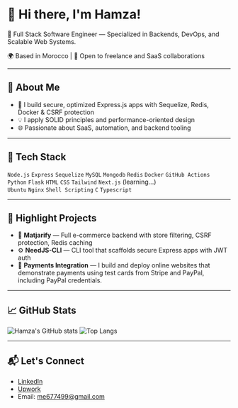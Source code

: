 # 👋 Hi there, I'm Hamza!

🚀 Full Stack Software Engineer — Specialized in Backends, DevOps, and Scalable Web Systems.

🌍 Based in Morocco | 💼 Open to freelance and SaaS collaborations

---

## 🧠 About Me
- 🔨 I build secure, optimized Express.js apps with Sequelize, Redis, Docker & CSRF protection
- 💡 I apply SOLID principles and performance-oriented design
- 🌐 Passionate about SaaS, automation, and backend tooling

---

## 🚀 Tech Stack
`Node.js` `Express` `Sequelize` `MySQL` `Mongodb` `Redis` `Docker` `GitHub Actions`  `Python` `Flask`
`HTML` `CSS` `Tailwind` `Next.js` (learning...)  
`Ubuntu` `Nginx` `Shell Scripting` `C` `Typescript`

---

## 📌 Highlight Projects
- 🛒 **Matjarify** — Full e-commerce backend with store filtering, CSRF protection, Redis caching  
- ⚙️ **NeedJS-CLI** — CLI tool that scaffolds secure Express apps with JWT auth  
- 📄 **Payments Integration** — I build and deploy online websites that demonstrate payments using test cards from Stripe and PayPal, including PayPal credentials.

---

## 📈 GitHub Stats
![Hamza's GitHub stats](https://github-readme-stats.vercel.app/api?username=hamza-25&show_icons=true&theme=radical)
![Top Langs](https://github-readme-stats.vercel.app/api/top-langs/?username=hamza-25&layout=compact)

---

## 📬 Let's Connect
- [LinkedIn](https://linkedin.com/in/hamza-ichaoui)  
- [Upwork](https://www.upwork.com/freelancers/~01fc789fd8ae08ae69)  
- Email: me677499@gmail.com  
